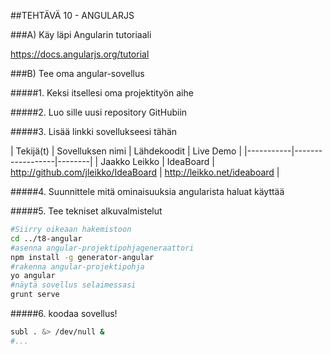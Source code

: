 ##TEHTÄVÄ 10 - ANGULARJS

###A) Käy läpi Angularin tutoriaali

https://docs.angularjs.org/tutorial

###B) Tee oma angular-sovellus

#####1. Keksi itsellesi oma projektityön aihe

#####2. Luo sille uusi repository GitHubiin

#####3. Lisää linkki sovellukseesi tähän

| Tekijä(t) | Sovelluksen nimi | Lähdekoodit | Live Demo |
|-----------|------------------|--------|
| Jaakko Leikko | IdeaBoard | http://github.com/jleikko/IdeaBoard | http://leikko.net/ideaboard |

#####4. Suunnittele mitä ominaisuuksia angularista haluat käyttää

#####5. Tee tekniset alkuvalmistelut
```sh
#Siirry oikeaan hakemistoon
cd ../t8-angular
#asenna angular-projektipohjageneraattori
npm install -g generator-angular
#rakenna angular-projektipohja
yo angular
#näytä sovellus selaimessasi
grunt serve
```

#####6. koodaa sovellus!

```sh
subl . &> /dev/null &
#...
```
